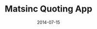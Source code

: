 ---
layout: default
title: Matsinc Quoting App
modal-id: 4
date: 2014-07-15
img: matsinc.jpg
alt: image-alt
project-date: April 2014
client: IdDigital
category: CakePHP, HTML5, Javascript, Web App Development, Project Management
description: Front-line sales tool, which streamlines the Quote -> Order process while in-store with a customer. The many (often unique) factors involved in calculating quotes for mats made this a fun challenge - and now they no longer have to do this manually :)<br><br>The app also included a multi-tiered user system, admin panels for fine-tuning prices/discounts panels, and few other handy features.

---